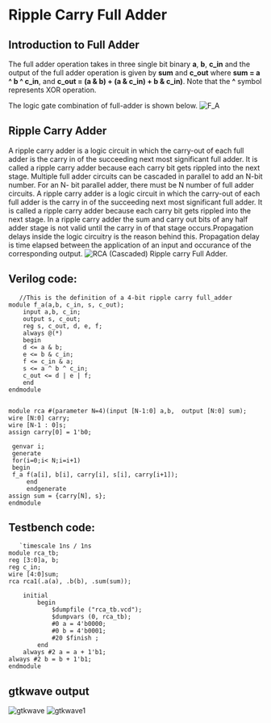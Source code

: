 # Ripple Carry Full Adder

## Introduction to Full Adder
The full adder operation takes in three single bit binary **a**, **b**, **c_in** and the output of the full adder operation is given by **sum** and  **c_out** where **sum = a ^ b ^ c_in**, and **c_out = (a & b)  + (a & c_in) + b & c_in)**. Note that the **^** symbol represents XOR operation. 

The logic gate combination of full-adder is shown below.
![F_A](https://user-images.githubusercontent.com/88589656/135161809-21c5e9af-f471-41df-92cd-fabb0f3d6720.png)


## Ripple Carry Adder
A ripple carry adder is a logic circuit in which the carry-out of each full adder is the carry in of the succeeding next most significant full adder. It is called a ripple carry adder because each carry bit gets rippled into the next stage.
Multiple full adder circuits can be cascaded in parallel to add an N-bit number. For an N- bit parallel adder, there must be N number of full adder circuits. A ripple carry adder is a logic circuit in which the carry-out of each full adder is the carry in of the succeeding next most significant full adder. It is called a ripple carry adder because each carry bit gets rippled into the next  stage. In a ripple carry adder the sum and carry out bits of any half adder stage is not valid until the carry in of that stage occurs.Propagation delays inside the logic circuitry is the reason behind this. Propagation delay is time elapsed between the application of an input and occurance of the corresponding output.
![RCA](https://user-images.githubusercontent.com/88589656/135162068-24ed5975-046e-40f1-8af3-d9af7dc049c2.png)
  (Cascaded) Ripple carry Full Adder.

  
## Verilog code:
       //This is the definition of a 4-bit ripple carry full_adder
	module f_a(a,b, c_in, s, c_out);
      	input a,b, c_in;
      	output s, c_out;
      	reg s, c_out, d, e, f;
      	always @(*)
      	begin
      	d <= a & b;
      	e <= b & c_in;
      	f <= c_in & a;
      	s <= a ^ b ^ c_in;
      	c_out <= d | e | f;
      	end
	endmodule


	module rca #(parameter N=4)(input [N-1:0] a,b,  output [N:0] sum);
  	wire [N:0] carry;
  	wire [N-1 : 0]s;
  	assign carry[0] = 1'b0;
   
  	 genvar i;
  	 generate 
  	 for(i=0;i< N;i=i+1)
  	 begin
  	 f_a f(a[i], b[i], carry[i], s[i], carry[i+1]);
     	 end
     	 endgenerate
   	assign sum = {carry[N], s};
	endmodule 
        
    
## Testbench code:

       `timescale 1ns / 1ns
	module rca_tb;
  	reg [3:0]a, b;
  	reg c_in;
  	wire [4:0]sum;
  	rca rca1(.a(a), .b(b), .sum(sum));
           
    	initial
        	begin
        	    $dumpfile ("rca_tb.vcd");
        	    $dumpvars (0, rca_tb);
        	    #0 a = 4'b0000;
        	    #0 b = 4'b0001;
        	    #20 $finish ;
        	end
     	always #2 a = a + 1'b1;
	always #2 b = b + 1'b1;
	endmodule
        
## gtkwave output
![gtkwave](https://user-images.githubusercontent.com/88589656/135176483-edbc1b93-29d4-411c-9d79-e6ef7335a675.png)
![gtkwave1](https://user-images.githubusercontent.com/88589656/135177105-0382e01d-2f54-4eac-ae4b-b4791bb08601.png)


